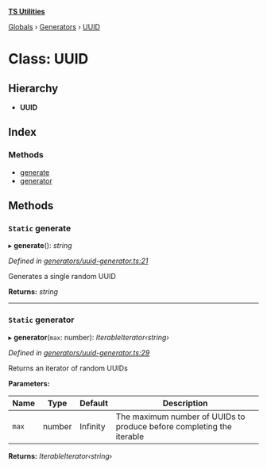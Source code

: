**[TS Utilities](../README.md)**

[Globals](../README.md) › [Generators](../modules/generators.md) › [UUID](generators.uuid.md)

# Class: UUID

## Hierarchy

* **UUID**

## Index

### Methods

* [generate](generators.uuid.md#static-generate)
* [generator](generators.uuid.md#static-generator)

## Methods

### `Static` generate

▸ **generate**(): *string*

*Defined in [generators/uuid-generator.ts:21](https://github.com/Juraji/ts-utilities/blob/8790d6f/src/lib/generators/uuid-generator.ts#L21)*

Generates a single random UUID

**Returns:** *string*

___

### `Static` generator

▸ **generator**(`max`: number): *IterableIterator‹string›*

*Defined in [generators/uuid-generator.ts:29](https://github.com/Juraji/ts-utilities/blob/8790d6f/src/lib/generators/uuid-generator.ts#L29)*

Returns an iterator of random UUIDs

**Parameters:**

Name | Type | Default | Description |
------ | ------ | ------ | ------ |
`max` | number |  Infinity | The maximum number of UUIDs to produce before completing the iterable  |

**Returns:** *IterableIterator‹string›*
